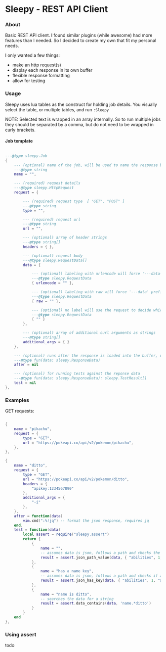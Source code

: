 # Sleepy - REST API Client

### About

Basic REST API client. I found similar plugins (while awesome) had more features than I needed.
So I decided to create my own that fit my personal needs.

I only wanted a few things: 

- make an http request(s) 
- display each response in its own buffer
- flexible response formatting
- allow for testing



### Usage

Sleepy uses lua tables as the construct for holding job details. 
You visually select the table, or multiple tables, and run `:Sleepy` 

NOTE: Selected text is wrapped in an array internally. So to run multiple jobs
they should be separated by a comma, but do not need to be wrapped in curly
brackets.


#### Job template

```lua

---@type sleepy.Job
{ 
    --- (optional) name of the job, will be used to name the response buffer
    ---@type string
    name = "", 

    --- (required) request details 
    ---@type sleepy.HttpRequest
    request = {

        --- (required) request type  [ "GET", "POST" ]
        ---@type string
        type = "",

        --- (required) request url
        ---@type string
        url = "",

        --- (optional) array of header strings
        ---@type string[]
        headers = { },

        --- (optional) request body
        ---@type sleepy.RequestData[]
        data = {

            --- (optional) labeling with urlencode will force '---data-urlencode' prefix before the string
            ---@type sleepy.RequestData
            { urlencode = "" }, 

            --- (optional) labeling with raw will force '---data' prefix before the string
            ---@type sleepy.RequestData
            { raw = "" },

            --- (optional) no label will use the request to decide which prefix to use 
            ---@type sleepy.RequestData
            { "" }
        },

        --- (optional) array of additional curl arguments as strings
        ---@type string[]
        additional_args = { }
    },

    --- (optional) runs after the response is loaded into the buffer, used for formatting
    ---@type fun(data: sleepy.ResponseData)
    after = nil

    --- (optional) for running tests against the reponse data
    ---@type fun(data: sleepy.ResponseData): sleepy.TestResult[]
    test = nil
},

```

### Examples

GET requests:

```lua

{ 
    name = "pikachu", 
    request = { 
        type = "GET", 
        url = "https://pokeapi.co/api/v2/pokemon/pikachu", 
    },
},

{ 
    name = "ditto", 
    request = { 
        type = "GET", 
        url = "https://pokeapi.co/api/v2/pokemon/ditto", 
        headers = { 
            "apikey:1234567890"
        }, 
        additional_args = {  
            "-i"
        },
    },
    after = function(data) 
        vim.cmd(":%!jq") -- format the json response, requires jq
    end,
    test = function(data) 
        local assert = require("sleepy.assert")
        return {
            {
                name = "",
                -- assumes data is json, follows a path and checks the key's value
                result = assert.json_path_value(data, { "abilities", 1, "ability", "name" }, "limber")
            },
            {
                name = "has a name key",
                -- assumes data is json, follows a path and checks if a key exists
                result = assert.json_has_key(data, { "abilities", 1, "ability", "name" })
            },
            { 
                name = "name is ditto",
                -- searches the data for a string
                result = assert.data_contains(data, 'name.*ditto') 
            }
        }
    end
},

```

### Using assert


todo
